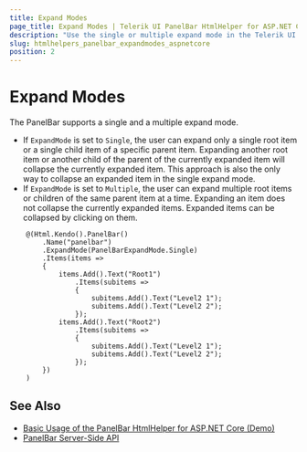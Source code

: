 ```yaml
---
title: Expand Modes
page_title: Expand Modes | Telerik UI PanelBar HtmlHelper for ASP.NET Core
description: "Use the single or multiple expand mode in the Telerik UI PanelBar HtmlHelper for ASP.NET Core (MVC 6 or ASP.NET Core MVC)."
slug: htmlhelpers_panelbar_expandmodes_aspnetcore
position: 2
---
```


# Expand Modes

The PanelBar supports a single and a multiple expand mode.

* If `ExpandMode` is set to `Single`, the user can expand only a single root item or a single child item of a specific parent item. Expanding another root item or another child of the parent of the currently expanded item will collapse the currently expanded item. This approach is also the only way to collapse an expanded item in the single expand mode.
* If `ExpandMode` is set to `Multiple`, the user can expand multiple root items or children of the same parent item at a time. Expanding an item does not collapse the currently expanded items. Expanded items can be collapsed by clicking on them.

```Razor
    @(Html.Kendo().PanelBar()
        .Name("panelbar")
        .ExpandMode(PanelBarExpandMode.Single)
        .Items(items =>
        {
            items.Add().Text("Root1")
                .Items(subitems =>
                {
                    subitems.Add().Text("Level2 1");
                    subitems.Add().Text("Level2 2");
                });
            items.Add().Text("Root2")
                .Items(subitems =>
                {
                    subitems.Add().Text("Level2 1");
                    subitems.Add().Text("Level2 2");
                });
        })
    )
```

## See Also

* [Basic Usage of the PanelBar HtmlHelper for ASP.NET Core (Demo)](https://demos.telerik.com/aspnet-core/panelbar)
* [PanelBar Server-Side API](/api/panelbar)
